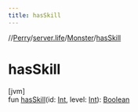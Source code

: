 ```yaml
---
title: hasSkill
---
```

//[Perry](../../../index.html)/[server.life](../index.html)/[Monster](index.html)/[hasSkill](has-skill.html)



# hasSkill



[jvm]\
fun [hasSkill](has-skill.html)(id: [Int](https://kotlinlang.org/api/latest/jvm/stdlib/kotlin/-int/index.html), level: [Int](https://kotlinlang.org/api/latest/jvm/stdlib/kotlin/-int/index.html)): [Boolean](https://kotlinlang.org/api/latest/jvm/stdlib/kotlin/-boolean/index.html)




